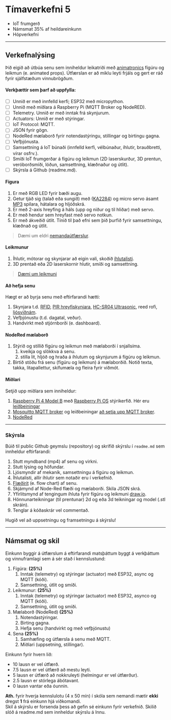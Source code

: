 # Tímaverkefni 5

- IoT frumgerð 
- Námsmat 35% af heildareinkunn  
- Hópverkefni 

---

## Verkefnalýsing

Þið eigið að útbúa senu sem inniheldur leikatriði með [animatronics](https://github.com/VESM3/IOT/wiki/Animatronics) fígúru og leikmun (e. animated props). Útfærslan er að miklu leyti frjáls og gert er ráð fyrir sjálfstæðum vinnubrögðum. 

#### Verkþættir sem þarf að uppfylla:

- [ ] Unnið er með innfelld kerfi; ESP32 með micropython.
- [ ] Unnið með miðlara á Raspberry Pi (MQTT Broker og NodeRED).
- [ ] Telemetry. Unnið er með inntak frá skynjurum.
- [ ] Actuators: Unnið er með stýringar.
- [ ] IoT Protocol: MQTT. 
- [ ] JSON fyrir gögn.
- [ ] NodeRed mælaborð fyrir notendastýringu, stillingar og birtingu gagna. 
- [ ] Vefþjónusta.
- [ ] Samsettning á IoT búnaði (innfelld kerfi, vélbúnaður, íhlutir, brauðbretti, vírar osfrv.).
- [ ] Smíði IoT frumgerðar á fígúru og leikmun (2D laserskurður, 3D prentun, veróborðsmíði, lóðun, samsettning, klæðnaður og útlit).
- [ ] Skýrsla á Github (readme.md).

<!-- Server forritun og gagnavinnsla með NodeRED. -->

#### Fígura
1. Er með RGB LED fyrir bæði augu.
1. Getur tjáð sig (talað eða sungið) með ([KA2284](https://protosupplies.com/product/ka2284-voltage-level-indicator-module/)) og micro servo ásamt [MP3](https://www.dfrobot.com/product-1121.html) spilara, hátalara og hljóðskrá.
1. Er með 2-axis hreyfing á háls (upp og niður og til hliðar) með servo.
1. Er með hendur sem hreyfast með servo notkun.
1. Er með ákveðið útlit. Tínið til það efni sem þið þurfið fyrir samsettningu, klæðnað og útlit.
  
> Dæmi um eldri [nemandaútfærslur](https://github.com/orgs/TskoliAnimatronics/repositories).

#### Leikmunur
1. Íhlutir, mótorar og skynjarar að eigin vali, skoðið [íhlutalisti](https://github.com/VESM3/IOT/blob/main/Ihlutir.md).
1. 3D prentað eða 2D laserskornir hlutir, smíði og samsettning. 

> [Dæmi um leikmuni](https://hauntershangout.org/cat.php?cat=motor)

#### Að hefja senu
Hægt er að byrja senu með eftirfarandi hætti: 
1. Skynjara t.d. [RFID](https://github.com/VESM3/IOT/wiki/RFID-og-NFC), [PIR hreyfiskynjara](https://learn.adafruit.com/pir-passive-infrared-proximity-motion-sensor/how-pirs-work), [HC-SR04 Ultrasonic](https://lastminuteengineers.com/arduino-sr04-ultrasonic-sensor-tutorial/), reed rofi, [ljósviðnám](https://en.wikipedia.org/wiki/Photoresistor).
1. Vefþjónustu (t.d. dagatal, veður).
1. Handvirkt með stjórnborði (e. dashboard).
   
#### NodeRed mælaborð
1. Stýrið og stillið fígúru og leikmun með mælaborði í snjallsíma.
   1. kveikja og slökkva á senu.
   1. stilla lit, hljóð og hraða á íhlutum og skynjurum á fígúru og leikmun.
1. Birtið stöðu frá senu (fígúru og leikmun) á mælaborðið. Notið texta, takka, litapallettur, skífumæla og fleira fyrir viðmót. 

#### Miðlari

Setjið upp miðlara sem inniheldur:
1. [Raspberry Pi 4 Model B](https://github.com/VESM3/IOT/wiki/Raspberry-Pi) með [Raspberry Pi OS](https://github.com/VESM3/IOT/wiki/St%C3%BDrikerfi) stýrikerfið. Hér eru [leiðbeiningar](https://github.com/VESM3/IOT/blob/main/Efni/h23_RPi_uppsetning.md)
1. [Mosquitto MQTT broker](https://mosquitto.org/) og leiðbeiningar [að setja upp MQTT broker](https://github.com/VESM3/IOT/blob/main/Efni/MQTT/MQTTBroker.md#uppsetning-%C3%A1-broker-raspberry-pi).
1. [NodeRed](https://techexplorations.com/guides/esp32/node-red-esp32-project/2-install-node-red-on-the-raspberry-pi/)

---

### Skýrsla 
Búið til public Github geymslu (repository) og skrifið skýrslu í `readme.md` sem innheldur eftirfarandi: 

1. Stutt myndband (mp4) af senu og virkni. 
1. Stutt lýsing og höfundar.
1. Ljósmyndir af mekaník, samsettningu á fígúru og leikmun.
1. Íhlutalisti, allir íhlutir sem notaðir eru í verkefnið.
1. [Flæðirit](https://www.drawio.com/doc/getting-started-basic-flow-chart) (e. flow chart) af senu.
1. Skjámynd af Node-Red flæði og mælaborði. Skila JSON skrá.
1. Yfirlitsmynd af tengingum íhluta fyrir fígúru og leikmuni [draw.io](https://app.diagrams.net/).
1. Hönnunarteikningar (til prentunar) 2d og eða 3d teikningar og model (.stl skráin).
1. Tenglar á kóðaskrár vel commentað.

Hugið vel að uppsetningu og framsetningu á skýrslu! 

--- 

## Námsmat og skil

Einkunn byggir á útfærslum á eftirfarandi matsþáttum byggt á verkþáttum og vinnuframlagi sem á sér stað í kennslustund:

1. Fígúra: **(25%)**
   1. Inntak (telemetry) og stýringar (actuator) með ESP32, async og MQTT (kóði). 
   1. Samsettning, útlit og smíði.
1. Leikmunur: **(25%)**
   1. Inntak (telemetry) og stýringar (actuator) með ESP32, asynco og MQTT (kóði). 
   1. Samsettning, útlit og smíði.
1. Mælaborð (NodeRed) **(25%)**
   1. Notendastýringar.
   1. Birting gagna.
   1. Hefja senu (handvirkt og með vefþjónustu) 
1. Sena **(25%)**
   1. Samhæfing og útfærsla á senu með MQTT.
   1. Miðlari (uppsetning, stillingar).  

Einkunn fyrir hvern lið: 
- 10 lausn er vel útfærð.
- 7.5 lausn er vel útfærð að mestu leyti.
- 5 lausn er útfærð að nokkruleyti (helmingur er vel útfærður).
- 2.5 lausn er stórlega ábótavant.
- 0 lausn vantar eða óunnin.

**Ath.** fyrir hverja kennslulotu (4 x 50 mín) í skóla sem nemandi mætir **ekki** dregst **1** frá einkunn hjá viðkomandi. <br>
Skil á skýrslu er forsenda þess að gefin sé einkunn fyrir verkefnið. Skilið slóð á readme.md sem innheldur skýrslu á Innu. <br>
